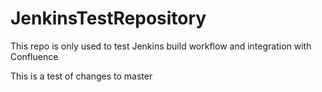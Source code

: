 # JenkinsTestRepository
This repo is only used to test Jenkins build workflow and integration with Confluence

This is a test of changes to master
